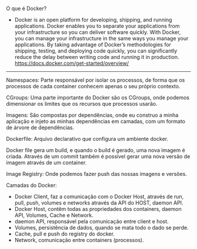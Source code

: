 O que é Docker?

- Docker is an open platform for developing, shipping, and running applications. Docker enables you to separate your applications from your infrastructure so you can deliver software quickly. With Docker, you can manage your infrastructure in the same ways you manage your applications. By taking advantage of Docker’s methodologies for shipping, testing, and deploying code quickly, you can significantly reduce the delay between writing code and running it in production.
  https://docs.docker.com/get-started/overview/

---

Namespaces:
Parte responsável por isolar os processos, de forma que os processos de cada container conhecem apenas o seu próprio contexto.

CGroups:
Uma parte importante do Docker são os CGroups, onde podemos dimensionar os limites que os recursos que processos usarão.

Imagens:
São compostas por dependências, onde eu construo a minha aplicação e injeto as minhas dependências em camadas, com um formato de árvore de dependências.

Dockerfile:
Arquivo declarativo que configura um ambiente docker.

Docker file gera um build, e quando o build é gerado, uma nova imagem é criada. Através de um commit também é possível gerar uma nova versão de imagem através de um container.

Image Registry:
Onde podemos fazer push das nossas imagens e versões.

Camadas do Docker:

- Docker Client, faz a comunicação com o Docker Host, através de run, pull, push, volumes e networks através da API do HOST, daemon API.
- Docker Host, contêm todas as propriedades dos containers, daemon API, Volumes, Cache e Network.
- daemon API, responsável pela comunicação entre client e host.
- Volumes, persistência de dados, quando se mata todo o dado se perde.
- Cache, pull e push do registry do docker.
- Network, comunicação entre containers (processos).
